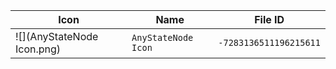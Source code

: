 | Icon | Name | File ID |
| ---  | ---  | ---     |
| ![](AnyStateNode Icon.png) | `AnyStateNode Icon` | `-7283136511196215611` |
